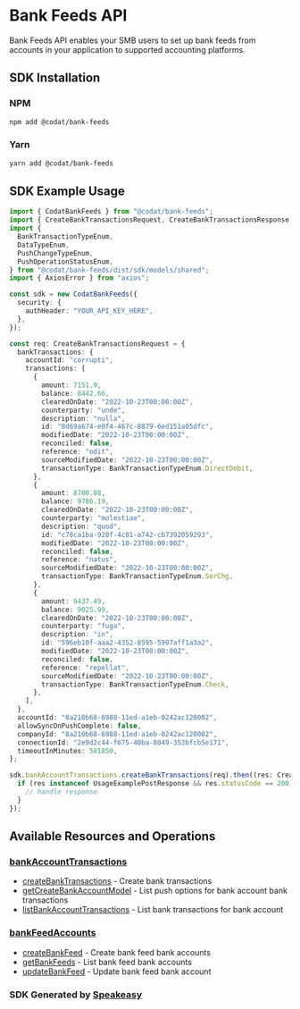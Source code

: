 # Bank Feeds API

Bank Feeds API enables your SMB users to set up bank feeds from accounts in your application to supported accounting platforms.

<!-- Start SDK Installation -->
## SDK Installation

### NPM

```bash
npm add @codat/bank-feeds
```

### Yarn

```bash
yarn add @codat/bank-feeds
```
<!-- End SDK Installation -->

## SDK Example Usage
<!-- Start SDK Example Usage -->
```typescript
import { CodatBankFeeds } from "@codat/bank-feeds";
import { CreateBankTransactionsRequest, CreateBankTransactionsResponse } from "@codat/bank-feeds/dist/sdk/models/operations";
import {
  BankTransactionTypeEnum,
  DataTypeEnum,
  PushChangeTypeEnum,
  PushOperationStatusEnum,
} from "@codat/bank-feeds/dist/sdk/models/shared";
import { AxiosError } from "axios";

const sdk = new CodatBankFeeds({
  security: {
    authHeader: "YOUR_API_KEY_HERE",
  },
});

const req: CreateBankTransactionsRequest = {
  bankTransactions: {
    accountId: "corrupti",
    transactions: [
      {
        amount: 7151.9,
        balance: 8442.66,
        clearedOnDate: "2022-10-23T00:00:00Z",
        counterparty: "unde",
        description: "nulla",
        id: "8d69a674-e0f4-467c-8879-6ed151a05dfc",
        modifiedDate: "2022-10-23T00:00:00Z",
        reconciled: false,
        reference: "odit",
        sourceModifiedDate: "2022-10-23T00:00:00Z",
        transactionType: BankTransactionTypeEnum.DirectDebit,
      },
      {
        amount: 8700.88,
        balance: 9786.19,
        clearedOnDate: "2022-10-23T00:00:00Z",
        counterparty: "molestiae",
        description: "quod",
        id: "c78ca1ba-928f-4c81-a742-cb7392059293",
        modifiedDate: "2022-10-23T00:00:00Z",
        reconciled: false,
        reference: "natus",
        sourceModifiedDate: "2022-10-23T00:00:00Z",
        transactionType: BankTransactionTypeEnum.SerChg,
      },
      {
        amount: 9437.49,
        balance: 9025.99,
        clearedOnDate: "2022-10-23T00:00:00Z",
        counterparty: "fuga",
        description: "in",
        id: "596eb10f-aaa2-4352-8595-5907aff1a3a2",
        modifiedDate: "2022-10-23T00:00:00Z",
        reconciled: false,
        reference: "repellat",
        sourceModifiedDate: "2022-10-23T00:00:00Z",
        transactionType: BankTransactionTypeEnum.Check,
      },
    ],
  },
  accountId: "8a210b68-6988-11ed-a1eb-0242ac120002",
  allowSyncOnPushComplete: false,
  companyId: "8a210b68-6988-11ed-a1eb-0242ac120002",
  connectionId: "2e9d2c44-f675-40ba-8049-353bfcb5e171",
  timeoutInMinutes: 581850,
};

sdk.bankAccountTransactions.createBankTransactions(req).then((res: CreateBankTransactionsResponse | AxiosError) => {
  if (res instanceof UsageExamplePostResponse && res.statusCode == 200) {
    // handle response
  }
});
```
<!-- End SDK Example Usage -->

<!-- Start SDK Available Operations -->
## Available Resources and Operations


### [bankAccountTransactions](docs/bankaccounttransactions/README.md)

* [createBankTransactions](docs/bankaccounttransactions/createbanktransactions.md) - Create bank transactions
* [getCreateBankAccountModel](docs/bankaccounttransactions/getcreatebankaccountmodel.md) - List push options for bank account bank transactions
* [listBankAccountTransactions](docs/bankaccounttransactions/listbankaccounttransactions.md) - List bank transactions for bank account

### [bankFeedAccounts](docs/bankfeedaccounts/README.md)

* [createBankFeed](docs/bankfeedaccounts/createbankfeed.md) - Create bank feed bank accounts
* [getBankFeeds](docs/bankfeedaccounts/getbankfeeds.md) - List bank feed bank accounts
* [updateBankFeed](docs/bankfeedaccounts/updatebankfeed.md) - Update bank feed bank account
<!-- End SDK Available Operations -->

### SDK Generated by [Speakeasy](https://docs.speakeasyapi.dev/docs/using-speakeasy/client-sdks)
